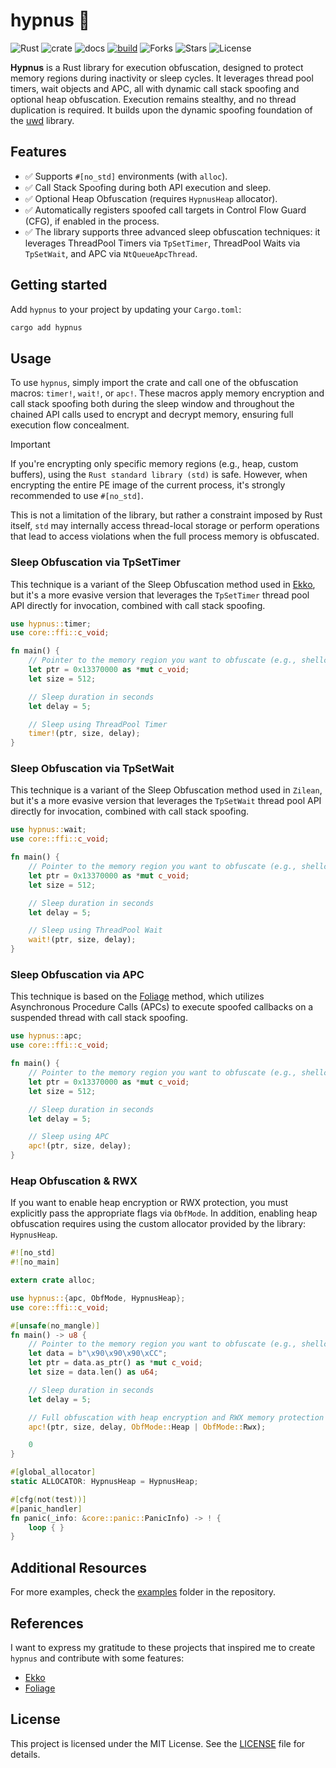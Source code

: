 # hypnus 🦀

![Rust](https://img.shields.io/badge/made%20with-Rust-red)
![crate](https://img.shields.io/crates/v/hypnus.svg)
![docs](https://docs.rs/hypnus/badge.svg)
[![build](https://github.com/joaoviictorti/hypnus/actions/workflows/ci.yml/badge.svg)](https://github.com/joaoviictorti/hypnus/actions/workflows/ci.yml)
![Forks](https://img.shields.io/github/forks/joaoviictorti/hypnus)
![Stars](https://img.shields.io/github/stars/joaoviictorti/hypnus)
![License](https://img.shields.io/github/license/joaoviictorti/hypnus)

**Hypnus** is a Rust library for execution obfuscation, designed to protect memory regions during inactivity or sleep cycles. It leverages thread pool timers, wait objects and APC, all with dynamic call stack spoofing and optional heap obfuscation. Execution remains stealthy, and no thread duplication is required. It builds upon the dynamic spoofing foundation of the [uwd](https://github.com/joaoviictorti/uwd) library.

## Features

- ✅ Supports `#[no_std]` environments (with `alloc`).
- ✅ Call Stack Spoofing during both API execution and sleep.
- ✅ Optional Heap Obfuscation (requires `HypnusHeap` allocator).
- ✅ Automatically registers spoofed call targets in Control Flow Guard (CFG), if enabled in the process.
- ✅ The library supports three advanced sleep obfuscation techniques: it leverages ThreadPool Timers via `TpSetTimer`, ThreadPool Waits via `TpSetWait`, and APC via `NtQueueApcThread`.

## Getting started

Add `hypnus` to your project by updating your `Cargo.toml`:
```bash
cargo add hypnus
```

## Usage

To use `hypnus`, simply import the crate and call one of the obfuscation macros: `timer!`, `wait!`, or `apc!`. These macros apply memory encryption and call stack spoofing both during the sleep window and throughout the chained API calls used to encrypt and decrypt memory, ensuring full execution flow concealment.

> [!IMPORTANT]  
> If you're encrypting only specific memory regions (e.g., heap, custom buffers), using the `Rust standard library (std)` is safe. However, when encrypting the entire PE image of the current process, it's strongly recommended to use `#[no_std]`.
>
> This is not a limitation of the library, but rather a constraint imposed by Rust itself, `std` may internally access thread-local storage or perform operations that lead to access violations when the full process memory is obfuscated.

### Sleep Obfuscation via TpSetTimer

This technique is a variant of the Sleep Obfuscation method used in [Ekko](https://github.com/cracked5pider/ekko/), but it's a more evasive version that leverages the `TpSetTimer` thread pool API directly for invocation, combined with call stack spoofing.

```rs
use hypnus::timer;
use core::ffi::c_void;

fn main() {
    // Pointer to the memory region you want to obfuscate (e.g., shellcode)
    let ptr = 0x13370000 as *mut c_void;
    let size = 512;

    // Sleep duration in seconds
    let delay = 5;

    // Sleep using ThreadPool Timer
    timer!(ptr, size, delay);
}
```

### Sleep Obfuscation via TpSetWait

This technique is a variant of the Sleep Obfuscation method used in `Zilean`, but it's a more evasive version that leverages the `TpSetWait` thread pool API directly for invocation, combined with call stack spoofing.

```rs
use hypnus::wait;
use core::ffi::c_void;

fn main() {
    // Pointer to the memory region you want to obfuscate (e.g., shellcode)
    let ptr = 0x13370000 as *mut c_void;
    let size = 512;

    // Sleep duration in seconds
    let delay = 5;

    // Sleep using ThreadPool Wait
    wait!(ptr, size, delay);
}
```

### Sleep Obfuscation via APC

This technique is based on the [Foliage](https://github.com/realoriginal/foliage) method, which utilizes Asynchronous Procedure Calls (APCs) to execute spoofed callbacks on a suspended thread with call stack spoofing.

```rs
use hypnus::apc;
use core::ffi::c_void;

fn main() {
    // Pointer to the memory region you want to obfuscate (e.g., shellcode)
    let ptr = 0x13370000 as *mut c_void;
    let size = 512;

    // Sleep duration in seconds
    let delay = 5;

    // Sleep using APC
    apc!(ptr, size, delay);
}
```

### Heap Obfuscation & RWX

If you want to enable heap encryption or RWX protection, you must explicitly pass the appropriate flags via `ObfMode`. In addition, enabling heap obfuscation requires using the custom allocator provided by the library: `HypnusHeap`.

```rs
#![no_std]
#![no_main]

extern crate alloc;

use hypnus::{apc, ObfMode, HypnusHeap};
use core::ffi::c_void;

#[unsafe(no_mangle)]
fn main() -> u8 {
    // Pointer to the memory region you want to obfuscate (e.g., shellcode)
    let data = b"\x90\x90\x90\xCC";
    let ptr = data.as_ptr() as *mut c_void;
    let size = data.len() as u64;

    // Sleep duration in seconds
    let delay = 5;

    // Full obfuscation with heap encryption and RWX memory protection
    apc!(ptr, size, delay, ObfMode::Heap | ObfMode::Rwx);

    0
}

#[global_allocator]
static ALLOCATOR: HypnusHeap = HypnusHeap;

#[cfg(not(test))]
#[panic_handler]
fn panic(_info: &core::panic::PanicInfo) -> ! {
    loop { }
}
```

## Additional Resources

For more examples, check the [examples](/examples) folder in the repository.

## References

I want to express my gratitude to these projects that inspired me to create `hypnus` and contribute with some features:

- [Ekko](https://github.com/Cracked5pider/Ekko)
- [Foliage](https://github.com/realoriginal/foliage)

## License

This project is licensed under the MIT License. See the [LICENSE](/LICENSE) file for details.
